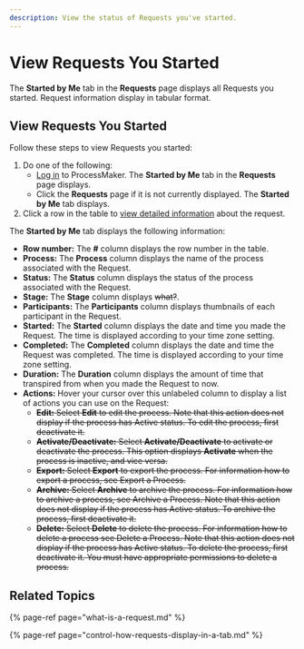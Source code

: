 ```yaml
---
description: View the status of Requests you've started.
---
```


# View Requests You Started

The **Started by Me** tab in the **Requests** page displays all Requests you started. Request information display in tabular format.

## View Requests You Started

Follow these steps to view Requests you started:

1. Do one of the following:
   * [Log in](../log-in.md#log-in) to ProcessMaker. The **Started by Me** tab in the **Requests** page displays.
   * Click the **Requests** page if it is not currently displayed. The **Started by Me** tab displays.
2. Click a row in the table to [view detailed information](request-details.md) about the request.

The **Started by Me** tab displays the following information:

* **Row number:** The **\#** column displays the row number in the table.
* **Process:** The **Process** column displays the name of the process associated with the Request.
* **Status:** The **Status** column displays the status of the process associated with the Request.
* **Stage:** The **Stage** column displays ~~what?~~.
* **Participants:** The **Participants** column displays thumbnails of each participant in the Request.
* **Started:** The **Started** column displays the date and time you made the Request. The time is displayed according to your time zone setting.
* **Completed:** The **Completed** column displays the date and time the Request was completed. The time is displayed according to your time zone setting.
* **Duration:** The **Duration** column displays the amount of time that transpired from when you made the Request to now.
* **Actions:** Hover your cursor over this unlabeled column to display a list of actions you can use on the Request:
  * ~~**Edit:** Select **Edit** to edit the process. Note that this action does not display if the process has Active status. To edit the process, first deactivate it.~~
  * ~~**Activate/Deactivate:** Select **Activate/Deactivate** to activate or deactivate the process. This option displays **Activate** when the process is inactive, and vice versa.~~
  * ~~**Export:** Select **Export** to export the process. For information how to export a process, see Export a Process.~~
  * ~~**Archive:** Select **Archive** to archive the process. For information how to archive a process, see Archive a Process. Note that this action does not display if the process has Active status. To archive the process, first deactivate it.~~
  * ~~**Delete:** Select **Delete** to delete the process. For information how to delete a process see Delete a Process. Note that this action does not display if the process has Active status. To delete the process, first deactivate it. You must have appropriate permissions to delete a process.~~

## Related Topics

{% page-ref page="what-is-a-request.md" %}

{% page-ref page="control-how-requests-display-in-a-tab.md" %}


